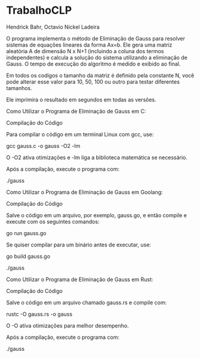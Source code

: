# TrabalhoCLP

Hendrick Bahr, Octavio Nickel Ladeira


O programa implementa o método de Eliminação de Gauss para resolver sistemas de equações lineares da forma Ax=b.
Ele gera uma matriz aleatória A de dimensão N x N+1 (incluindo a coluna dos termos independentes) e calcula a solução do sistema utilizando a eliminação de Gauss.
O tempo de execução do algoritmo é medido e exibido ao final.

Em todos os codigos o tamanho da matriz é definido pela constante N, você pode alterar esse valor para 10, 50, 100 ou outro para testar diferentes tamanhos.

Ele imprimira o resultado em segundos em todas as versões.

Como Utilizar o Programa de Eliminação de Gauss em C:

Compilação do Código

Para compilar o código em um terminal Linux com gcc, use:

gcc gauss.c -o gauss -O2 -lm

O -O2 ativa otimizações e -lm liga a biblioteca matemática se necessário.

Após a compilação, execute o programa com:

./gauss



Como Utilizar o Programa de Eliminação de Gauss em Goolang:

Compilação do Código

Salve o código em um arquivo, por exemplo, gauss.go, e então compile e execute com os seguintes comandos:

go run gauss.go

Se quiser compilar para um binário antes de executar, use:

go build gauss.go 

./gauss



Como Utilizar o Programa de Eliminação de Gauss em Rust:

Compilação do Código

Salve o código em um arquivo chamado gauss.rs e compile com:

rustc -O gauss.rs -o gauss

O -O ativa otimizações para melhor desempenho.

Após a compilação, execute o programa com:

./gauss
